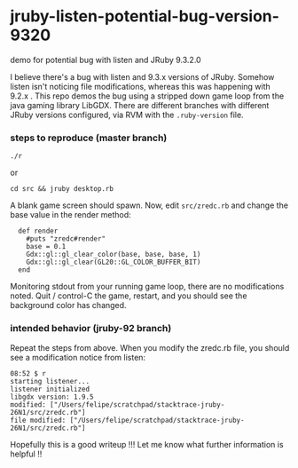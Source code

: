 # jruby-listen-potential-bug-version-9320
demo for potential bug with listen and JRuby 9.3.2.0


I believe there's a bug with listen and 9.3.x versions of JRuby. Somehow listen isn't noticing file modifications, whereas this was happening with 9.2.x . This repo demos the bug using a stripped down game loop from the java gaming library LibGDX. There are different branches with different JRuby versions configured, via RVM with the `.ruby-version` file.

### steps to reproduce (master branch)

```
./r
```

or

```
cd src && jruby desktop.rb
```

A blank game screen should spawn. Now, edit `src/zredc.rb` and change the base value in the render method:

```
  def render
    #puts "zredc#render"
    base = 0.1
    Gdx::gl::gl_clear_color(base, base, base, 1)
    Gdx::gl::gl_clear(GL20::GL_COLOR_BUFFER_BIT)
  end
```

Monitoring stdout from your running game loop, there are no modifications noted. Quit / control-C the game, restart, and you should see the background color has changed.


### intended behavior (jruby-92 branch)

Repeat the steps from above. When you modify the zredc.rb file, you should see a modification notice from listen:

```
08:52 $ r
starting listener...
listener initialized
libgdx version: 1.9.5
modified: ["/Users/felipe/scratchpad/stacktrace-jruby-26N1/src/zredc.rb"]
file modified: ["/Users/felipe/scratchpad/stacktrace-jruby-26N1/src/zredc.rb"]
```

Hopefully this is a good writeup !!! Let me know what further information is helpful !!

